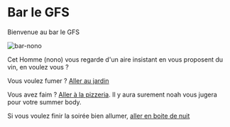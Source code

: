 # Bar le GFS
Bienvenue au bar le GFS

![bar-nono](https://github.com/noahbhme/labyrinthe-sio24/assets/71257089/e0a1ea05-51d0-4a30-b865-5aee16e1de2c)

Cet Homme (nono) vous regarde d'un aire insistant en vous proposent du vin, en voulez vous ?

Vous voulez fumer ? [Aller au jardin](jardin.md)

Vous avez faim ? [Aller à la pizzeria](pizzeria.md). Il y aura surement noah vous jugera pour votre summer body.

Si vous voulez finir la soirée bien allumer, [aller en boite de nuit](boite.md)
